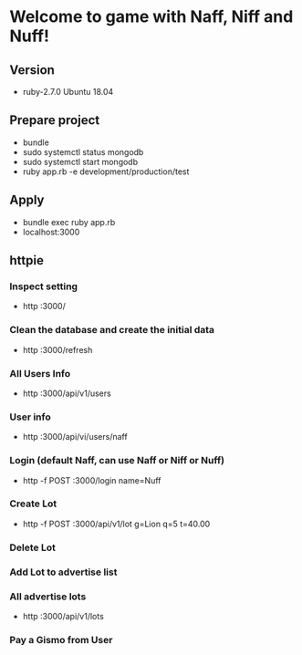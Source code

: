 # Welcome to game with Naff, Niff and Nuff!
## Version
- ruby-2.7.0 Ubuntu 18.04
## Prepare project
- bundle
- sudo systemctl status mongodb
- sudo systemctl start mongodb
- ruby app.rb -e development/production/test
## Apply 
- bundle exec ruby app.rb
- localhost:3000
## httpie
###  Inspect setting
- http :3000/
###  Clean the database and create the initial data
- http :3000/refresh
###  All Users Info
- http :3000/api/v1/users
###  User info
- http :3000/api/vi/users/naff
###  Login (default Naff, can use Naff or Niff or Nuff)
- http -f POST :3000/login name=Nuff
###  Create Lot
- http -f POST :3000/api/v1/lot g=Lion q=5 t=40.00
###  Delete Lot
###  Add Lot to advertise list
###  All advertise lots
- http :3000/api/v1/lots
###  Pay a Gismo from User
